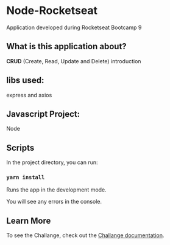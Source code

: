 # Node-Rocketseat

Application developed during Rocketseat Bootcamp 9

## What is this application about?

<strong>CRUD</strong> (Create, Read, Update and Delete) introduction

## libs used:
  
 express and axios

 ## Javascript Project:
 
 Node

## Scripts

In the project directory, you can run:

### `yarn install`

Runs the app in the development mode.<br />

You will see any errors in the console.

## Learn More

To see the Challange, check out the [Challange documentation](https://github.com/Rocketseat/bootcamp-gostack-desafio-01/blob/master/README.md#desafio-01-conceitos-do-nodejs).
